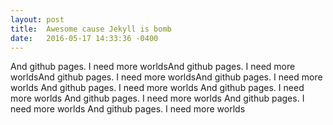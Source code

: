 ```yaml
---
layout: post
title:  Awesome cause Jekyll is bomb
date:   2016-05-17 14:33:36 -0400
---
```



And github pages. I need more worldsAnd github pages. I need more worldsAnd github pages. I need more worldsAnd github pages. I need more worlds
And github pages. I need more worlds
And github pages. I need more worlds
And github pages. I need more worlds
And github pages. I need more worlds
And github pages. I need more worlds
